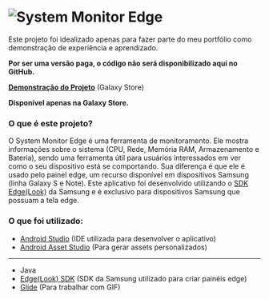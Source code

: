 # ![](https://img.samsungapps.com/content/dll2s57rsg/2019/1224/ENG/CoverImage_20191224183115237.png?raw=true "System Monitor Edge")
Este projeto foi idealizado apenas para fazer parte do meu portfólio como demonstração de experiência e aprendizado.

**Por ser uma versão paga, o código não será disponibilizado aqui no GitHub.**

**[Demonstração do Projeto](http://apps.samsung.com/appquery/appDetail.as?appId=a98apps.monitoredge)** (Galaxy Store)

**Disponível apenas na Galaxy Store.**

### O que é este projeto?

O System Monitor Edge é uma ferramenta de monitoramento. Ele mostra informações sobre o sistema (CPU, Rede, Memória RAM, Armazenamento e Bateria), sendo uma ferramenta útil para usuários interessados em ver como o seu dispositivo está se comportando. Sua diferença é que ele é usado pelo painel edge, um recurso disponível em dispositivos Samsung (linha Galaxy S e Note). Este aplicativo foi desenvolvido utilizando o [SDK Edge(Look)](https://developer.samsung.com/galaxy/edge) da Samsung e é exclusivo para dispositivos Samsung que possuam a tela edge.

### O que foi utilizado:

* [Android Studio](https://developer.android.com/studio) (IDE utilizada para desenvolver o aplicativo)
* [Android Asset Studio](http://romannurik.github.io/AndroidAssetStudio/index.html) (Para gerar assets personalizados)

<hr>

* Java
* [Edge(Look) SDK](https://developer.samsung.com/galaxy/edge) (SDK da Samsung utilizado para criar painéis edge)
* [Glide](https://github.com/bumptech/glide) (Para trabalhar com GIF)

